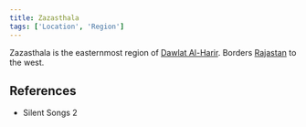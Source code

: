```yaml
---
title: Zazasthala
tags: ['Location', 'Region']
---
```

Zazasthala is the easternmost region of [Dawlat Al-Harir](wiki/Dawlat%20Al-Harir.md). Borders [Rajastan](wiki/Rajastan.md) to the west.

## References
- Silent Songs 2
